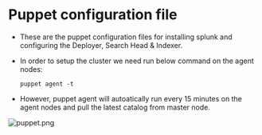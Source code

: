 # Puppet configuration file

* These are the puppet configuration files for installing splunk and configuring the Deployer, Search Head & Indexer.

* In order to setup the cluster we need run below command on the agent nodes: 

    ```puppet agent -t```
  
* However, puppet agent will autoatically run every 15 minutes on the agent nodes and pull the latest catalog from master node.

![puppet.png](https://github.com/DhruvinSoni30/Splunk_Infrastructure/blob/main/images/puppet.png)
